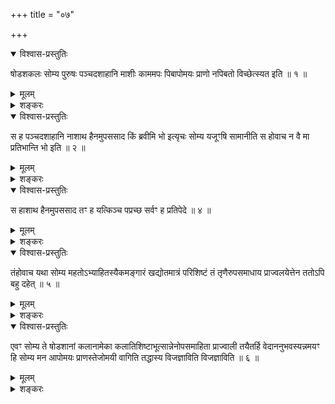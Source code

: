 +++
title = "०७"

+++

<details open><summary>विश्वास-प्रस्तुतिः</summary>

षोडशकलः सोम्य पुरुषः पञ्चदशाहानि माशीः काममपः पिबापोमयः प्राणो नपिबतो
विच्छेत्स्यत इति ॥ १ ॥
</details>

<details><summary>मूलम्</summary>

षोडशकलः सोम्य पुरुषः पञ्चदशाहानि माशीः काममपः पिबापोमयः प्राणो नपिबतो
विच्छेत्स्यत इति ॥ १ ॥
</details>

<details><summary>शङ्करः</summary>

अन्नस्य भुक्तस्य यो अणिष्ठो धातुः, स मनसि शक्तिमधात् । सा अन्नोपचिता
मनसः शक्तिः षोडशधा प्रविभज्य पुरुषस्य कलात्वेन निर्दिदिक्षिता ।
तया मनस्यन्नोपचितया शक्त्या षोडशधा प्रविभक्तया संयुक्तः
तद्वन्कार्यकारणसङ्घातलक्षणो जीवविशिष्टः
पुरुषः षोडशकल उच्यते ; यस्यां सत्यां द्रष्टा श्रोता मन्ता बोद्धा
कर्ता विज्ञाता सर्वक्रियासमर्थः पुरुषो भवति ; हीयमानायां च यस्यां
सामर्थ्यहानिः । वक्ष्यति च ‘अथान्नस्यायी द्रष्टा’ (छा. उ. ७ । ९ ।
१) इत्यादि । सर्वस्य कार्यकारणस्य सामर्थ्यं मनःकृतमेव । मानसेन हि बलेन
सम्पन्ना बलिनो दृश्यन्ते लोके ध्यानाहाराश्च केचित् , अन्नस्य
सर्वात्मकत्वात् । अतः अन्नकृतं मानसं वीर्यम्
षोडश कलाः यस्य पुरुषस्य सोऽयं षोडशकलः पुरुषः ।
एतच्चेत्प्रत्यक्षीकर्तुमिच्छसि,
पञ्चदशसङ्ख्याकान्यहानि माशीः अशनं माकार्षीः, कामम् इच्छातः अपः
पिब, यस्मात् नपिबतः अपः ते प्राणो विच्छेत्स्यते विच्छेदमापत्स्यते,
यस्मादापोमयः अब्विकारः प्राण इत्यवोचाम । न हि कार्यं
स्वकारणोपष्टम्भमन्तरेण अविभ्रंशमानं स्थातुमुत्सहते ॥
</details>

<details open><summary>विश्वास-प्रस्तुतिः</summary>

स ह पञ्चदशाहानि नाशाथ हैनमुपससाद किं ब्रवीमि भो इत्यृचः सोम्य यजूꣳषि
सामानीति स होवाच न वै मा प्रतिभान्ति भो इति ॥ २ ॥
</details>

<details><summary>मूलम्</summary>

स ह पञ्चदशाहानि नाशाथ हैनमुपससाद किं ब्रवीमि भो इत्यृचः सोम्य यजूꣳषि
सामानीति स होवाच न वै मा प्रतिभान्ति भो इति ॥ २ ॥
</details>

<details><summary>शङ्करः</summary>

स ह एवं श्रुत्वा मनसः अन्नमयत्वं प्रत्यक्षीकर्तुमिच्छन् पञ्चदशाहानि न आश
अशनं न कृतवान् । अथ षोडशेऽहनि ह एवं पितरमुपससाद उपगतवान् उपगम्य च उवाच —
किं ब्रवीमि भो इति । इतर आह — ऋचः सोम्य यजूंषि सामान्यधीष्वेति ।
एवमुक्तः पित्रा आह — न वै मा माम् ऋगादीनि प्रतिभान्ति मम
मनसि न दृश्यन्त इत्यर्थः हे भो भगवन्निति ॥

तꣳहोवाच यथा सोम्य महतोऽभ्याहितस्यैकोऽङ्गारः खद्योतमात्रः परिशिष्टः
स्यात्तेन ततोऽपि न बहु दहेदेवꣳ सोम्य ते षोडशानां कलानामेका
कलातिशिष्टा स्यात्तयैतर्हि वेदान्नानुभवस्यशानाथ मे विज्ञास्यसीति ॥ ३
॥

एवमुक्तवन्तं पिता आह — शृणु तत्र कारणम् , येन ते तानि ऋगादीनि न
प्रतिभान्तीति ; तं ह उवाच — यथा लोके हे सोम्य महतः
महत्परिमाणस्य अभ्याहितस्य उपचितस्य इन्धनैः अग्नेः एकोऽङ्गारः
खद्योतमात्रः खद्योतपरिमाणः शान्तस्य परिशिष्टः अवशिष्टः स्यात्
भवेत् , तेनाङ्गारेण ततोऽपि तत्परिमाणात् ईषदपि न बहु दहेत् , एवमेव
खलु सोम्य ते तव अन्नोपचितानां षोडशानां कलानामेका कला अवयवः अतिशिष्टा
अवशिष्टा स्यात् , तया त्वं खद्योतमात्राङ्गारतुल्यया एतर्हि इदानीं
वेदान् नानुभवसि न प्रतिपद्यसे, श्रुत्वा च मे मम वाचम् अथ अशेषं
विज्ञास्यसि अशान भुङ्क्ष्व तावत् ॥
</details>

<details open><summary>विश्वास-प्रस्तुतिः</summary>

स हाशाथ हैनमुपससाद तꣳ ह यत्किञ्च पप्रच्छ सर्वꣳ ह प्रतिपेदे ॥ ४ ॥
</details>

<details><summary>मूलम्</summary>

स हाशाथ हैनमुपससाद तꣳ ह यत्किञ्च पप्रच्छ सर्वꣳ ह प्रतिपेदे ॥ ४ ॥
</details>

<details><summary>शङ्करः</summary>

स ह तथैव आश भुक्तवान् । अथ अनन्तरं ह एवं पितरं शुश्रूषुः उपससाद । तं ह
उपगतं पुत्रं यत्किञ्च ऋगादिषु पप्रच्छ ग्रन्थरूपमर्थजातं वा पिता । स
श्वेतकेतुः सर्वं ह तत्प्रतिपेदे ऋगाद्यर्थतो ग्रन्थतश्च ॥
</details>

<details open><summary>विश्वास-प्रस्तुतिः</summary>

तंहोवाच यथा सोम्य महतोऽभ्याहितस्यैकमङ्गारं खद्योतमात्रं परिशिष्टं तं
तृणैरुपसमाधाय प्राज्वलयेत्तेन ततोऽपि बहु दहेत् ॥ ५ ॥
</details>

<details><summary>मूलम्</summary>

तंहोवाच यथा सोम्य महतोऽभ्याहितस्यैकमङ्गारं खद्योतमात्रं परिशिष्टं तं
तृणैरुपसमाधाय प्राज्वलयेत्तेन ततोऽपि बहु दहेत् ॥ ५ ॥
</details>

<details><summary>शङ्करः</summary>

तं ह उवाच पुनः पिता — यथा सोम्य महतः अभ्याहितस्येत्यादि समानम् ,
एकमङ्गारं शान्तस्याग्नेः खद्योतमात्रं परिशिष्टं तं
तृणैश्चूर्णैश्च उपसमाधाय प्राज्वलयेत् वर्धयेत् । तेनेद्धेन
अङ्गारेण ततोऽपि पूर्वपरिमाणात् बहु दहेत् ॥
</details>

<details open><summary>विश्वास-प्रस्तुतिः</summary>

एवꣳ सोम्य ते षोडशानां कलानामेका कलातिशिष्टाभूत्सान्नेनोपसमाहिता
प्राज्वाली तयैतर्हि वेदाननुभवस्यन्नमयꣳ हि सोम्य मन
आपोमयः प्राणस्तेजोमयी वागिति तद्धास्य विजज्ञाविति विजज्ञाविति ॥
६ ॥
</details>

<details><summary>मूलम्</summary>

एवꣳ सोम्य ते षोडशानां कलानामेका कलातिशिष्टाभूत्सान्नेनोपसमाहिता
प्राज्वाली तयैतर्हि वेदाननुभवस्यन्नमयꣳ हि सोम्य मन
आपोमयः प्राणस्तेजोमयी वागिति तद्धास्य विजज्ञाविति विजज्ञाविति ॥
६ ॥
</details>

<details><summary>शङ्करः</summary>

एवं सोम्य ते षोडशानामन्नकलानां सामर्थ्यरूपाणाम् एका कला अतिशिष्टा अभूत्
अतिशिष्टा आसीत् , पञ्चदशाहान्यभुक्तवतः एकैकेनाह्ना एकैका कला चन्द्रमस
इव अपरपक्षे क्षीणा, सा अतिशिष्टा कला तव अन्नेन भुक्तेनोपसमाहिता
वर्धिता उपचिता प्राज्वाली, दैर्घ्यं छान्दसम् , प्रज्वलिता
वर्धितेत्यर्थः । प्राज्वालिदिति पाठान्तरम् , तदा तेनोपसमाहिता स्वयं
प्रज्वलितवतीत्यर्थः । तया वर्धितया एतर्हि इदानीं वेदाननुभवसि
उपलभसे । एवं व्यावृत्त्यनुवृत्तिभ्यामन्नमयत्वं मनसः
सिद्धमिति उपसंहरति — अन्नमयं हि सोम्य मन इत्यादि । यथा
एतन्मनसोऽन्नमयत्वं तव सिद्धम् , तथा आपोमयः प्राणः तेजोमयी वाक् इत्येतदपि
सिद्धमेवेत्यभिप्रायः । तदेतद्ध अस्य पितुरुक्तं मनआदीनामन्नादिमयत्वं
विजज्ञौ विज्ञातवान् श्वेतकेतुः । द्विरभ्यासः
त्रिवृत्करणप्रकरणसमाप्त्यर्थः ॥

इति सप्तमखण्डभाष्यम् ॥
</details>

